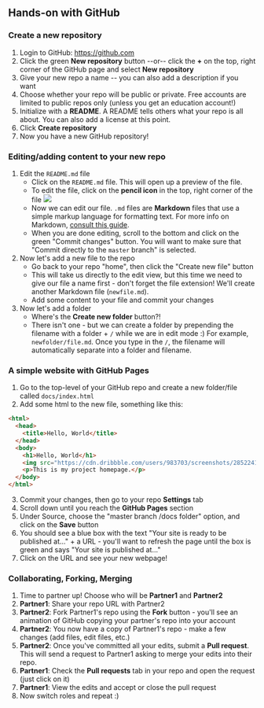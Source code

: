 ## Hands-on with GitHub

### Create a new repository

1. Login to GitHub: https://github.com
2. Click the green **New repository** button  --or-- click the **+** on the top, right corner of the GitHub page and select **New repository**
3. Give your new repo a name -- you can also add a description if you want
4. Choose whether your repo will be public or private. Free accounts are limited to public repos only (unless you get an education account!)
5. Initialize with a **README**. A README tells others what your repo is all about. You can also add a license at this point.
6. Click **Create repository**
7. Now you have a new GitHub repository!

### Editing/adding content to your new repo

1. Edit the `README.md` file
    * Click on the `README.md` file. This will open up a preview of the file.
    * To edit the file, click on the **pencil icon** in the top, right corner of the file ![](https://osu.ppy.sh/help/wiki/osu!wiki_Contribution_Guide/GitHub_Web_Interface/img/online-editing.jpg)
    * Now we can edit our file. `.md` files are **Markdown** files that use a simple markup language for formatting text. For more info on Markdown, [consult this guide](https://github.com/adam-p/markdown-here/wiki/Markdown-Cheatsheet).
    * When you are done editing, scroll to the bottom and click on the green "Commit changes" button. You will want to make sure that "Commit directly to the `master` branch" is selected.
2. Now let's add a new file to the repo
    * Go back to your repo "home", then click the "Create new file" button
    * This will take us directly to the edit view, but this time we need to give our file a name first - don't forget the file extension! We'll create another Markdown file (`newfile.md`).
    * Add some content to your file and commit your changes
3. Now let's add a folder
    * Where's the **Create new folder** button?!
    * There isn't one - but we can create a folder by prepending the filename with a folder + `/` while we are in edit mode :) For example, `newfolder/file.md`. Once you type in the `/`, the filename will automatically separate into a folder and filename.
    
### A simple website with GitHub Pages

1. Go to the top-level of your GitHub repo and create a new folder/file called `docs/index.html`
2. Add some html to the new file, something like this:

```html
<html>
  <head>
    <title>Hello, World</title>
  </head>
  <body>
    <h1>Hello, World</h1>
    <img src="https://cdn.dribbble.com/users/983703/screenshots/2852241/hello-dribble.gif">
    <p>This is my project homepage.</p>
  </body>
</html>
```

3. Commit your changes, then go to your repo **Settings** tab
4. Scroll down until you reach the **GitHub Pages** section
5. Under Source, choose the "master branch /docs folder" option, and click on the **Save** button
6. You should see a blue box with the text "Your site is ready to be published at..." + a URL - you'll want to refresh the page until the box is green and says "Your site is published at..."
7. Click on the URL and see your new webpage!

### Collaborating, Forking, Merging

1. Time to partner up! Choose who will be **Partner1** and **Partner2**
2. **Partner1**: Share your repo URL with Partner2
3. **Partner2**: Fork Partner1's repo using the **Fork** button - you'll see an animation of GitHub copying your partner's repo into your account
4. **Partner2**: You now have a copy of Partner1's repo - make a few changes (add files, edit files, etc.)
5. **Partner2**: Once you've committed all your edits, submit a **Pull request**. This will send a request to Partner1 asking to merge your edits into their repo.
6. **Partner1**: Check the **Pull requests** tab in your repo and open the request (just click on it)
7. **Partner1**: View the edits and accept or close the pull request
8. Now switch roles and repeat :)
